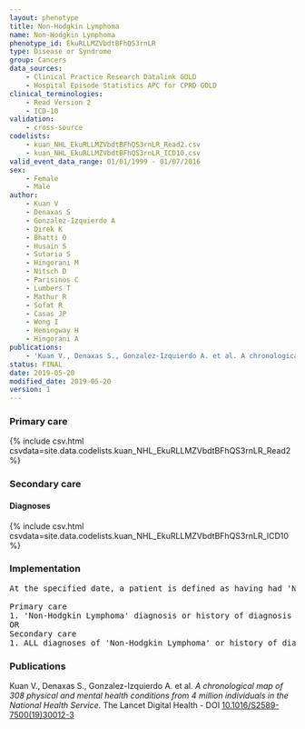```yaml
---
layout: phenotype
title: Non-Hodgkin Lymphoma
name: Non-Hodgkin Lymphoma
phenotype_id: EkuRLLMZVbdtBFhQS3rnLR 
type: Disease or Syndrome
group: Cancers
data_sources: 
    - Clinical Practice Research Datalink GOLD
    - Hospital Episode Statistics APC for CPRD GOLD
clinical_terminologies: 
    - Read Version 2
    - ICD-10
validation: 
    - cross-source
codelists: 
    - kuan_NHL_EkuRLLMZVbdtBFhQS3rnLR_Read2.csv
    - kuan_NHL_EkuRLLMZVbdtBFhQS3rnLR_ICD10.csv
valid_event_data_range: 01/01/1999 - 01/07/2016
sex: 
    - Female
    - Male
author: 
    - Kuan V
    - Denaxas S
    - Gonzalez-Izquierdo A
    - Direk K
    - Bhatti O
    - Husain S
    - Sutaria S
    - Hingorani M
    - Nitsch D
    - Parisinos C
    - Lumbers T
    - Mathur R
    - Sofat R
    - Casas JP
    - Wong I
    - Hemingway H
    - Hingorani A
publications: 
    - 'Kuan V., Denaxas S., Gonzalez-Izquierdo A. et al. A chronological map of 308 physical and mental health conditions from 4 million individuals in the National Health Service. The Lancet Digital Health - DOI: 10.1016/S2589-7500(19)30012-3' 
status: FINAL
date: 2019-05-20
modified_date: 2019-05-20
version: 1
---
```

### Primary care 
{% include csv.html csvdata=site.data.codelists.kuan_NHL_EkuRLLMZVbdtBFhQS3rnLR_Read2 %}
### Secondary care 
#### Diagnoses 
{% include csv.html csvdata=site.data.codelists.kuan_NHL_EkuRLLMZVbdtBFhQS3rnLR_ICD10 %}
### Implementation 
<pre>At the specified date, a patient is defined as having had 'Non-Hodgkin Lymphoma' IF they meet the criteria for any of the following on or before the specified date. The earliest date on which the individual meets any of the following criteria on or before the specified date is defined as the first event date:

Primary care
1. 'Non-Hodgkin Lymphoma' diagnosis or history of diagnosis during a consultation 
OR
Secondary care
1. ALL diagnoses of 'Non-Hodgkin Lymphoma' or history of diagnosis during a hospitalization</pre> 
 
### Publications 
Kuan V., Denaxas S., Gonzalez-Izquierdo A. et al. _A chronological map of 308 physical and mental health conditions from 4 million individuals in the National Health Service_. The Lancet Digital Health - DOI <a href='https://www.thelancet.com/journals/landig/article/PIIS2589-7500(19)30012-3/fulltext'>10.1016/S2589-7500(19)30012-3</a>